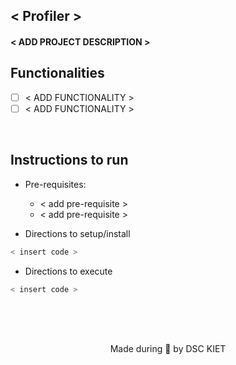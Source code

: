 <p align="left">
	<h2 align="left"> < Profiler > </h2>
	<h4 align="left"> < ADD PROJECT DESCRIPTION > <h4>
</p>

## Functionalities
- [ ]  < ADD FUNCTIONALITY >
- [ ]  < ADD FUNCTIONALITY >

<br>


## Instructions to run

* Pre-requisites:
	-  < add pre-requisite >
	-  < add pre-requisite >

* Directions to setup/install
```bash
< insert code >
```

* Directions to execute

```bash
< insert code >
```

<br>




<br>
<br>

<p align="center">
	Made during 🌙 by DSC KIET
</p>
